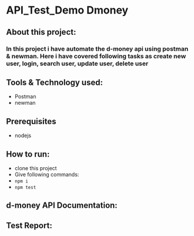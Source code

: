 # API_Test_Demo Dmoney

## About this project:
### In this project i have automate the d-money api using postman & newman. Here i have covered following tasks as create new user, login, search user, update user, delete user

## Tools & Technology used:
  - Postman
  - newman
## Prerequisites
  - nodejs

## How to run:
  - clone this project
  - Give following commands:
  - ``` npm i ```
  - ``` npm test ```

## d-money API Documentation:

## Test Report:

